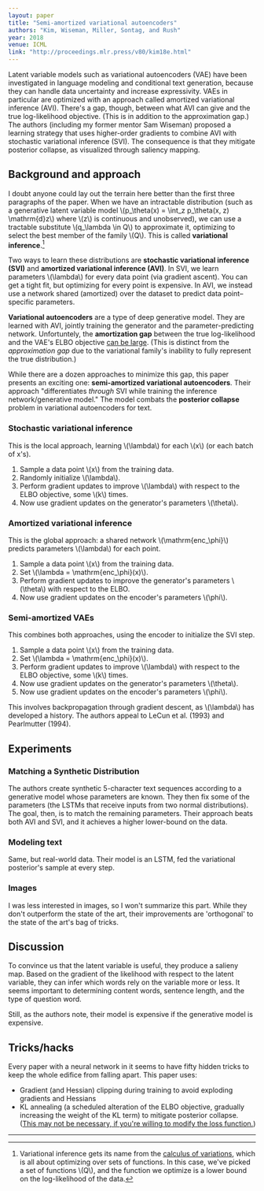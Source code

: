 ```yaml
---
layout: paper
title: "Semi-amortized variational autoencoders"
authors: "Kim, Wiseman, Miller, Sontag, and Rush"
year: 2018
venue: ICML
link: "http://proceedings.mlr.press/v80/kim18e.html"
---
```


Latent variable models such as variational autoencoders (VAE) have been investigated in language modeling and conditional text generation, because they can handle data uncertainty and increase expressivity. VAEs in particular are optimized with an approach called amortized variational inference (AVI). There's a gap, though, between what AVI can give and the true log-likelihood objective. (This is in addition to the approximation gap.) The authors (including my former mentor Sam Wiseman) proposed a learning strategy that uses higher-order gradients to combine AVI with stochastic variational inference (SVI). The consequence is that they mitigate posterior collapse, as visualized through saliency mapping.

<!--more-->

## Background and approach

I doubt anyone could lay out the terrain here better than the first three paragraphs of the paper. When we have an intractable distribution (such as a generative latent variable model \\(p_\theta(x) = \int_z p_\theta(x, z) \mathrm{d}z\\) where \\(z\\) is continuous and unobserved), we can use a tractable substitute \\(q_\lambda \in Q\\) to approximate it, optimizing to select the best member of the family \\(Q\\). This is called **variational inference**.[^1]

Two ways to learn these distributions are **stochastic variational inference (SVI)** and **amortized variational inference (AVI)**. In SVI, we learn parameters \\(\lambda\\) for every data point (via gradient ascent). You can get a tight fit, but optimizing for every point is expensive. In AVI, we instead use a network shared (amortized) over the dataset to predict data point–specific parameters. 

**Variational autoencoders** are a type of deep generative model. They are learned with AVI, jointly training the generator and the parameter-predicting network. Unfortuntely, the **amortization gap** between the true log-likelihood and the VAE's ELBO objective [can be large](http://proceedings.mlr.press/v80/cremer18a.html). (This is distinct from the *approximation gap* due to the variational family's inability to fully represent the true distribution.) 

While there are a dozen approaches to minimize this gap, this paper presents an exciting one: **semi-amortized variational autoencoders**. Their approach "differentiates *through* SVI while training the inference network/generative model." The model combats the **posterior collapse** problem in variational autoencoders for text.

### Stochastic variational inference

This is the local approach, learning \\(\lambda\\) for each \\(x\\) (or each batch of x's).

1. Sample a data point \\(x\\) from the training data.
2. Randomly initialize \\(\lambda\\).
3. Perform gradient updates to improve \\(\lambda\\) with respect to the ELBO objective, some \\(k\\) times.
4. Now use gradient updates on the generator's parameters \\(\theta\\).


### Amortized variational inference

This is the global approach: a shared network \\(\mathrm{enc_\phi}\\) predicts parameters \\(\lambda\\) for each point.

1. Sample a data point \\(x\\) from the training data.
2. Set \\(\lambda = \mathrm{enc_\phi}(x)\\).
3. Perform gradient updates to improve the generator's parameters \\(\theta\\) with respect to the ELBO.
4. Now use gradient updates on the encoder's parameters \\(\phi\\).


### Semi-amortized VAEs

This combines both approaches, using the encoder to initialize the SVI step.

1. Sample a data point \\(x\\) from the training data.
2. Set \\(\lambda = \mathrm{enc_\phi}(x)\\).
3. Perform gradient updates to improve \\(\lambda\\) with respect to the ELBO objective, some \\(k\\) times.
4. Now use gradient updates on the generator's parameters \\(\theta\\).
4. Now use gradient updates on the encoder's parameters \\(\phi\\).

This involves backpropagation through gradient descent, as \\(\lambda\\) has developed a history. The authors appeal to LeCun et al. (1993) and Pearlmutter (1994).

## Experiments

### Matching a Synthetic Distribution

The authors create synthetic 5-character text sequences according to a generative model whose parameters are known. They then fix some of the parameters (the LSTMs that receive inputs from two normal distributions). The goal, then, is to match the remaining parameters. Their approach beats both AVI and SVI, and it achieves a higher lower-bound on the data.

### Modeling text

Same, but real-world data. Their model is an LSTM, fed the variational posterior's sample at every step. 

### Images

I was less interested in images, so I won't summarize this part. While they don't outperform the state of the art, their improvements are 'orthogonal' to the state of the art's bag of tricks.

## Discussion

To convince us that the latent variable is useful, they produce a salieny map. Based on the gradient of the likelihood with respect to the latent variable, they can infer which words rely on the variable more or less. It seems important to determining content words, sentence length, and the type of question word.

Still, as the authors note, their model is expensive if the generative model is expensive. 

## Tricks/hacks

Every paper with a neural network in it seems to have fifty hidden tricks to keep the whole edifice from falling apart. This paper uses:

- Gradient (and Hessian) clipping during training to avoid exploding gradients and Hessians
- KL annealing (a scheduled alteration of the ELBO objective, gradually increasing the weight of the KL term) to mitigate posterior collapse. ([This may not be necessary, if you're willing to modify the loss function.](https://arxiv.org/abs/1909.09237))

---

[^1]: Variational inference gets its name from the [calculus of variations](https://en.wikipedia.org/wiki/Calculus_of_variations), which is all about optimizing over sets of functions. In this case, we've picked a set of functions \\(Q\\), and the function we optimize is a lower bound on the log-likelihood of the data.
